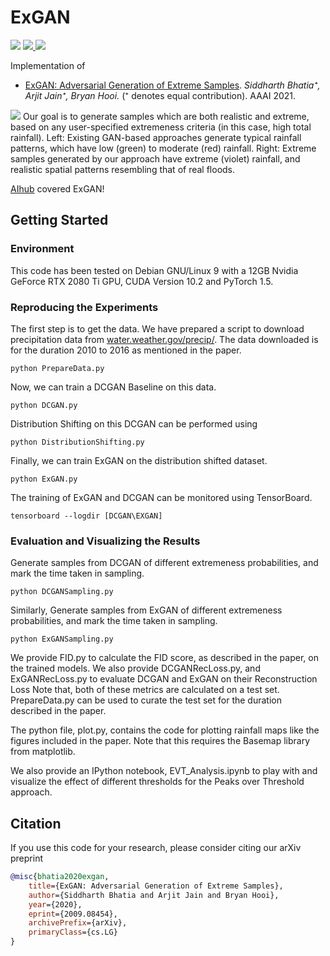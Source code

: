 # ExGAN

<p>
  <a href="https://arxiv.org/pdf/2009.08454.pdf"><img src="http://img.shields.io/badge/Paper-PDF-brightgreen.svg"></a>
  <a href="https://github.com/Stream-AD/ExGAN/blob/master/LICENSE">
    <img src="https://img.shields.io/badge/License-Apache%202.0-blue.svg">
  </a>
  <a href="https://colab.research.google.com/github/ArjitJ/ExGAN/blob/master/ExGAN-Colab.ipynb">
    <img src="https://colab.research.google.com/assets/colab-badge.svg">
  </a>
</p>


Implementation of

- [ExGAN: Adversarial Generation of Extreme Samples](https://arxiv.org/pdf/2009.08454.pdf). *Siddharth Bhatia⁺, Arjit Jain⁺, Bryan Hooi.* (⁺ denotes equal contribution). AAAI 2021.

![](https://www.comp.nus.edu.sg/~sbhatia/assets/img/exgan.png)
Our goal is to generate samples which are both realistic and extreme, based on any user-specified extremeness criteria
(in this case, high total rainfall). Left: Existing GAN-based approaches generate typical rainfall patterns, which have low (green)
to moderate (red) rainfall. Right: Extreme samples generated by our approach have extreme (violet) rainfall, and realistic spatial
patterns resembling that of real floods.

[AIhub](https://aihub.org/2020/10/01/adversarial-generation-of-extreme-samples/) covered ExGAN!

## Getting Started

### Environment
This code has been tested on Debian GNU/Linux 9 with a 12GB Nvidia GeForce RTX 2080 Ti GPU, CUDA Version 10.2 and PyTorch 1.5.  

### Reproducing the Experiments

The first step is to get the data. We have prepared a script to download precipitation data from [water.weather.gov/precip/](https://water.weather.gov/precip/). The data downloaded is for the duration 2010 to 2016 as mentioned in the paper.

```
python PrepareData.py
```
Now, we can train a DCGAN Baseline on this data. 

```
python DCGAN.py
```
Distribution Shifting on this DCGAN can be performed using 
```
python DistributionShifting.py
```
Finally, we can train ExGAN on the distribution shifted dataset. 
```
python ExGAN.py
```

The training of ExGAN and DCGAN can be monitored using TensorBoard. 
```
tensorboard --logdir [DCGAN\EXGAN]
```

### Evaluation and Visualizing the Results

Generate samples from DCGAN of different extremeness probabilities, and mark the time taken in sampling.
```
python DCGANSampling.py
```
Similarly, Generate samples from ExGAN of different extremeness probabilities, and mark the time taken in sampling.
```
python ExGANSampling.py
```

We provide FID.py to calculate the FID score, as described in the paper, on the trained models. 
We also provide DCGANRecLoss.py, and ExGANRecLoss.py to evaluate DCGAN and ExGAN on their Reconstruction Loss
Note that, both of these metrics are calculated on a test set. PrepareData.py can be used to curate the test set for the duration described in the paper.

The python file, plot.py, contains the code for plotting rainfall maps like the figures included in the paper. Note that this requires the Basemap library from matplotlib. 

We also provide an IPython notebook, EVT_Analysis.ipynb to play with and visualize the effect of different thresholds for the Peaks over 
Threshold approach.


## Citation

If you use this code for your research, please consider citing our arXiv preprint

```bibtex
@misc{bhatia2020exgan,
    title={ExGAN: Adversarial Generation of Extreme Samples},
    author={Siddharth Bhatia and Arjit Jain and Bryan Hooi},
    year={2020},
    eprint={2009.08454},
    archivePrefix={arXiv},
    primaryClass={cs.LG}
}

```
